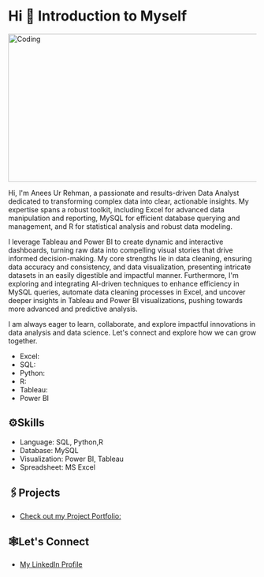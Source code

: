 # Hi 👋 Introduction to Myself 

<img width="1000" height = "300" alt="Coding" src="https://github.com/apex-analytics-solutions/Anees-Ur-Rehman/blob/230e41aba4239e40f76d95a0b39310edd74b4eac/Blue%20Modern%20Data%20Analysis%20Presentation.jpg">

Hi, I'm Anees Ur Rehman, a passionate and results-driven Data Analyst dedicated to transforming complex data into clear, actionable insights. My expertise spans a robust toolkit, including Excel for advanced data manipulation and reporting, MySQL for efficient database querying and management, and R for statistical analysis and robust data modeling.

I leverage Tableau and Power BI to create dynamic and interactive dashboards, turning raw data into compelling visual stories that drive informed decision-making. My core strengths lie in data cleaning, ensuring data accuracy and consistency, and data visualization, presenting intricate datasets in an easily digestible and impactful manner. Furthermore, I'm exploring and integrating AI-driven techniques to enhance efficiency in MySQL queries, automate data cleaning processes in Excel, and uncover deeper insights in Tableau and Power BI visualizations, pushing towards more advanced and predictive analysis.

I am always eager to learn, collaborate, and explore impactful innovations in data analysis and data science. Let's connect and explore how we can grow together.

- Excel:
- SQL:
- Python:
- R:
- Tableau:
- Power BI

## ⚙️Skills

- Language: SQL, Python,R
- Database: MySQL
- Visualization: Power BI, Tableau
- Spreadsheet: MS Excel

## 🖇️Projects

- [Check out my Project Portfolio:](https://github.com/apex-analytics-solutions/Portfolio-Anees-Ur-Rehman)
  
## 🕸️Let's Connect

- [My LinkedIn Profile](https://www.linkedin.com/in/anees-ur-rehman-7a2245378/)
